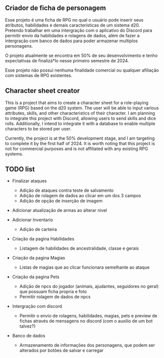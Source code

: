 <h2>Criador de ficha de personagem</h2>

Esse projeto é uma ficha de RPG no qual o usuário pode inserir seus atributos, habilidades e demais características de um sistema d20. Pretendo trabalhar em uma intergração com o aplicativo do Discord para permitir envio da habilidades e rolagens de dados, além de fazer a intergração com banco de dados para poder armazenar multiplos personagens.

O projeto atualmente se encontra em 50% de seu desenvolvimento e tenho expectativas de finalizá*lo nesse primeiro semestre de 2024.

Esse projeto não possui nenhuma finalidade comercial ou qualquer afiliação com sistemas de RPG existentes.

<h2>Character sheet creator</h2>

This is a project that aims to create a character sheet for a role-playing game (RPG) based on the d20 system. The user will be able to input various attributes, skills, and other characteristics of their character. I am planning to integrate this project with Discord, allowing users to send skills and dice rolls. Additionally, I intend to integrate it with a database to enable multiple characters to be stored per user. 

Currently, the project is at the 50% development stage, and I am targeting to complete it by the first half of 2024. It is worth noting that this project is not for commercial purposes and is not affiliated with any existing RPG systems.


<h2>TODO list</h2>

* Finalizar ataques
  - Adição de ataques contra teste de salvamento
  - Adição de rolagem de dados ao clicar em um dos 3 campos
  - Adição de opção de inserção de imagem

* Adicionar atualização de armas ao alterar nivel

* Adicionar Inventario
  - Adição de carteira
    
* Criação da pagina Habilidades
  - Listagem de habilidades de ancestralidade, classe e gerais
  
* Criação da pagina Magias
  - Listas de magias que ao clicar funcionara semelhante ao ataque
  
* Criação da pagina Pets
  - Adição de npcs do jogador (animais, ajudantes, seguidores no geral) que possuam ficha propria e foto
  - Permitir rolagem de dados de npcs

* Intergração com discord
  - Permitir o envio de rolagens, habilidades, magias, pets e preview de fichas através de mensagens no discord (com o auxilio de um bot talvez?)

* Banco de dados
  - Armazenamento de informações dos personagens, que podem ser alterados por botões de salvar e carregar
